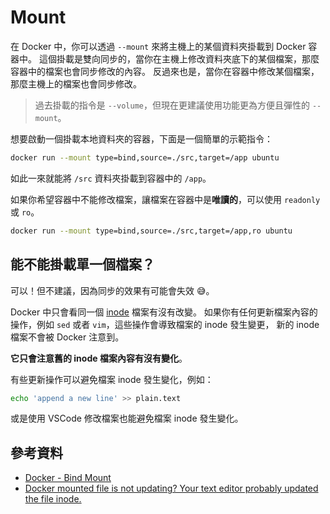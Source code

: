 # Mount

在 Docker 中，你可以透過 `--mount` 來將主機上的某個資料夾掛載到 Docker 容器中。
這個掛載是雙向同步的，當你在主機上修改資料夾底下的某個檔案，那麼容器中的檔案也會同步修改的內容。
反過來也是，當你在容器中修改某個檔案，那麼主機上的檔案也會同步修改。

> 過去掛載的指令是 `--volume`，但現在更建議使用功能更為方便且彈性的 `--mount`。

想要啟動一個掛載本地資料夾的容器，下面是一個簡單的示範指令：

```bash
docker run --mount type=bind,source=./src,target=/app ubuntu
```

如此一來就能將 `/src` 資料夾掛載到容器中的 `/app`。

如果你希望容器中不能修改檔案，讓檔案在容器中是**唯讀的**，可以使用 `readonly` 或 `ro`。

```bash
docker run --mount type=bind,source=./src,target=/app,ro ubuntu
```

## 能不能掛載單一個檔案？

可以！但不建議，因為同步的效果有可能會失效 😅。

Docker 中只會看同一個 [inode](https://zh.wikipedia.org/zh-tw/Inode) 檔案有沒有改變。
如果你有任何更新檔案內容的操作，例如 `sed` 或者 `vim`，這些操作會導致檔案的 inode 發生變更，
新的 inode 檔案不會被 Docker 注意到。

**它只會注意舊的 inode 檔案內容有沒有變化**。

有些更新操作可以避免檔案 inode 發生變化，例如：

```bash
echo 'append a new line' >> plain.text
```

或是使用 VSCode 修改檔案也能避免檔案 inode 發生變化。

## 參考資料

- [Docker - Bind Mount](https://docs.docker.com/engine/storage/bind-mounts/)
- [Docker mounted file is not updating? Your text editor probably updated the file inode.](https://medium.com/@jonsbun/why-need-to-be-careful-when-mounting-single-files-into-a-docker-container-4f929340834)

